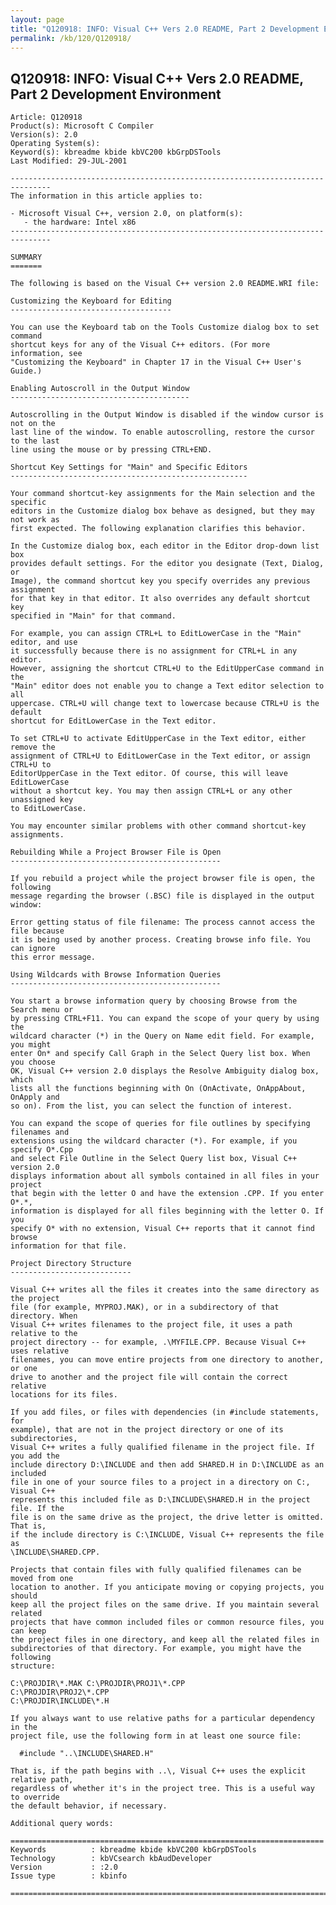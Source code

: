 ```yaml
---
layout: page
title: "Q120918: INFO: Visual C++ Vers 2.0 README, Part 2 Development Environment"
permalink: /kb/120/Q120918/
---
```


## Q120918: INFO: Visual C++ Vers 2.0 README, Part 2 Development Environment

	Article: Q120918
	Product(s): Microsoft C Compiler
	Version(s): 2.0
	Operating System(s): 
	Keyword(s): kbreadme kbide kbVC200 kbGrpDSTools
	Last Modified: 29-JUL-2001
	
	-------------------------------------------------------------------------------
	The information in this article applies to:
	
	- Microsoft Visual C++, version 2.0, on platform(s):
	   - the hardware: Intel x86 
	-------------------------------------------------------------------------------
	
	SUMMARY
	=======
	
	The following is based on the Visual C++ version 2.0 README.WRI file:
	
	Customizing the Keyboard for Editing
	------------------------------------
	
	You can use the Keyboard tab on the Tools Customize dialog box to set command
	shortcut keys for any of the Visual C++ editors. (For more information, see
	"Customizing the Keyboard" in Chapter 17 in the Visual C++ User's Guide.)
	
	Enabling Autoscroll in the Output Window
	----------------------------------------
	
	Autoscrolling in the Output Window is disabled if the window cursor is not on the
	last line of the window. To enable autoscrolling, restore the cursor to the last
	line using the mouse or by pressing CTRL+END.
	
	Shortcut Key Settings for "Main" and Specific Editors
	-----------------------------------------------------
	
	Your command shortcut-key assignments for the Main selection and the specific
	editors in the Customize dialog box behave as designed, but they may not work as
	first expected. The following explanation clarifies this behavior.
	
	In the Customize dialog box, each editor in the Editor drop-down list box
	provides default settings. For the editor you designate (Text, Dialog, or
	Image), the command shortcut key you specify overrides any previous assignment
	for that key in that editor. It also overrides any default shortcut key
	specified in "Main" for that command.
	
	For example, you can assign CTRL+L to EditLowerCase in the "Main" editor, and use
	it successfully because there is no assignment for CTRL+L in any editor.
	However, assigning the shortcut CTRL+U to the EditUpperCase command in the
	"Main" editor does not enable you to change a Text editor selection to all
	uppercase. CTRL+U will change text to lowercase because CTRL+U is the default
	shortcut for EditLowerCase in the Text editor.
	
	To set CTRL+U to activate EditUpperCase in the Text editor, either remove the
	assignment of CTRL+U to EditLowerCase in the Text editor, or assign CTRL+U to
	EditorUpperCase in the Text editor. Of course, this will leave EditLowerCase
	without a shortcut key. You may then assign CTRL+L or any other unassigned key
	to EditLowerCase.
	
	You may encounter similar problems with other command shortcut-key assignments.
	
	Rebuilding While a Project Browser File is Open
	-----------------------------------------------
	
	If you rebuild a project while the project browser file is open, the following
	message regarding the browser (.BSC) file is displayed in the output window:
	
	Error getting status of file filename: The process cannot access the file because
	it is being used by another process. Creating browse info file. You can ignore
	this error message.
	
	Using Wildcards with Browse Information Queries
	-----------------------------------------------
	
	You start a browse information query by choosing Browse from the Search menu or
	by pressing CTRL+F11. You can expand the scope of your query by using the
	wildcard character (*) in the Query on Name edit field. For example, you might
	enter On* and specify Call Graph in the Select Query list box. When you choose
	OK, Visual C++ version 2.0 displays the Resolve Ambiguity dialog box, which
	lists all the functions beginning with On (OnActivate, OnAppAbout, OnApply and
	so on). From the list, you can select the function of interest.
	
	You can expand the scope of queries for file outlines by specifying filenames and
	extensions using the wildcard character (*). For example, if you specify O*.Cpp
	and select File Outline in the Select Query list box, Visual C++ version 2.0
	displays information about all symbols contained in all files in your project
	that begin with the letter O and have the extension .CPP. If you enter O*.*,
	information is displayed for all files beginning with the letter O. If you
	specify O* with no extension, Visual C++ reports that it cannot find browse
	information for that file.
	
	Project Directory Structure
	---------------------------
	
	Visual C++ writes all the files it creates into the same directory as the project
	file (for example, MYPROJ.MAK), or in a subdirectory of that directory. When
	Visual C++ writes filenames to the project file, it uses a path relative to the
	project directory -- for example, .\MYFILE.CPP. Because Visual C++ uses relative
	filenames, you can move entire projects from one directory to another, or one
	drive to another and the project file will contain the correct relative
	locations for its files.
	
	If you add files, or files with dependencies (in #include statements, for
	example), that are not in the project directory or one of its subdirectories,
	Visual C++ writes a fully qualified filename in the project file. If you add the
	include directory D:\INCLUDE and then add SHARED.H in D:\INCLUDE as an included
	file in one of your source files to a project in a directory on C:, Visual C++
	represents this included file as D:\INCLUDE\SHARED.H in the project file. If the
	file is on the same drive as the project, the drive letter is omitted. That is,
	if the include directory is C:\INCLUDE, Visual C++ represents the file as
	\INCLUDE\SHARED.CPP.
	
	Projects that contain files with fully qualified filenames can be moved from one
	location to another. If you anticipate moving or copying projects, you should
	keep all the project files on the same drive. If you maintain several related
	projects that have common included files or common resource files, you can keep
	the project files in one directory, and keep all the related files in
	subdirectories of that directory. For example, you might have the following
	structure:
	
	C:\PROJDIR\*.MAK C:\PROJDIR\PROJ1\*.CPP
	C:\PROJDIR\PROJ2\*.CPP
	C:\PROJDIR\INCLUDE\*.H
	
	If you always want to use relative paths for a particular dependency in the
	project file, use the following form in at least one source file:
	
	  #include "..\INCLUDE\SHARED.H"
	
	That is, if the path begins with ..\, Visual C++ uses the explicit relative path,
	regardless of whether it's in the project tree. This is a useful way to override
	the default behavior, if necessary.
	
	Additional query words:
	
	======================================================================
	Keywords          : kbreadme kbide kbVC200 kbGrpDSTools 
	Technology        : kbVCsearch kbAudDeveloper
	Version           : :2.0
	Issue type        : kbinfo
	
	=============================================================================
	
